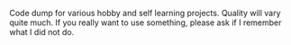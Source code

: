 Code dump for  various hobby and self learning projects. Quality will vary quite much. If you really want to use something, please ask if I remember what I did not do.